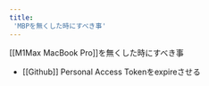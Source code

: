 ```yaml
---
title:
 'MBPを無くした時にすべき事'
---
```


[[M1Max MacBook Pro]]を無くした時にすべき事
- [[Github]] Personal Access Tokenをexpireさせる
